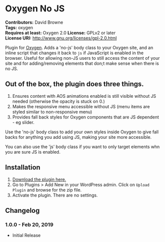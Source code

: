 # Oxygen No JS #
**Contributors:** David Browne  
**Tags:** oxygen  
**Requires at least:** Oxygen 2.0
**License:** GPLv2 or later  
**License URI:** http://www.gnu.org/licenses/gpl-2.0.html

Plugin for [Oxygen](http://oxygenbuilder.com/). Adds a 'no-js' body class to your Oxygen site, and an inline script that changes it back to `js` if JavaScript is enabled in the browser. Useful for allowing non-JS users to still access the content of your site and for adding/removing elements that don;t make sense when there is no JS.

## Out of the box, the plugin does three things. ##

1. Ensures content with AOS animations enabled is still visible without JS needed (otherwise the opacity is stuck on 0.)
2. Makes the responsive menu accessible without JS (menu items are styled similar to non-responsive menu)
3. Provides fall back styles for Oxygen components that are JS dependent - eg slider.

Use the 'no-js' body class to add your own styles inside Oxygen to give fall backs for anything you add using JS, making your site more accessible. 

You can also use the 'js' body class if you want to only target elements whn you are sure JS is enabled.
 

## Installation ##

1. [Download the plugin here.](https://github.com/wplit/oxygen-no-js/archive/master.zip)
2. Go to Plugins > Add New in your WordPress admin. Click on `Upload Plugin` and browse for the zip file.
3. Activate the plugin. There are no settings.

## Changelog ##

### 1.0.0 - Feb 20, 2019 ###
* Initial Release
